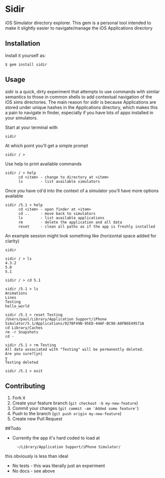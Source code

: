 # Sidir

iOS Simulator directory explorer. This gem is a personal tool intended to make it slightly easier to navigate/manage the iOS Applications directory

## Installation

Install it yourself as:

    $ gem install sidir

## Usage

sidir is a quick, dirty experiment that attempts to use commands with similar semantics to those in common shells to add contextual navigation of the iOS sims directories. The main reason for sidir is because Applications are stored under unique hashes in the Applications directory, which makes this a pain to navigate in finder, especially if you have lots of apps installed in your simulators.
    
Start at your terminal with

    sidir
    
At which point you'll get a simple prompt

    sidir / >
    
Use help to print available commands

    sidir / > help
          cd <item> - change to directory at <item>
          ls        - list available simulators
          
Once you have cd'd into the context of a simulator you'll have more options available

    sidir /5.1 > help
          cd <item> - open finder at <item>
          cd ..     - move back to simulators
          ls        - list available applications
          rm        - delete the application and all data 
          reset     - clean all paths as if the app is freshly installed
          
An example session might look something like (horizontal space added for clarity)

    sidir
    
    sidir / > ls
    4.3.2
    5.0
    5.1
    
    sidir / > cd 5.1
    
    sidir /5.1 > ls
    Animations
    Lines
    Testing
    hello_world
    
    sidir /5.1 > reset Testing 
    /Users/paul/Library/Application Support/iPhone Simulator/5.1/Applications/927BF49B-95ED-44AF-BC98-A8FB6E49571A
    cd Library/Caches
    rm -r Snapshots
    cd -
    
    sidir /5.1 > rm Testing 
    All data associated with "Testing" will be permanently deleted.
    Are you sure?[yn]
    y
    Testing deleted
    
    sidir /5.1 > exit

## Contributing

1. Fork it
2. Create your feature branch (`git checkout -b my-new-feature`)
3. Commit your changes (`git commit -am 'Added some feature'`)
4. Push to the branch (`git push origin my-new-feature`)
5. Create new Pull Request

##Todo

- Currently the app it's hard coded to load at 

        ~/Library/Application Support/iPhone Simulator/
    
this obviously is less than ideal

- No tests - this was literally just an experiment
- No docs - see above
